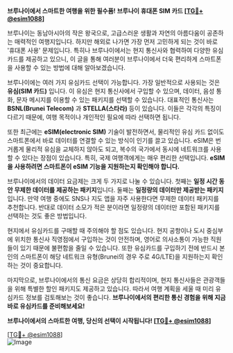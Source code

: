 **브루나이에서 스마트한 여행을 위한 필수품! 브루나이 휴대폰 SIM 카드 [[TG💪+ @esim1088](https://t.me/s/esim1088)]**

브루나이는 동남아시아의 작은 왕국으로, 고급스러운 생활과 자연의 아름다움이 공존하는 매력적인 여행지입니다. 하지만 해외로 나가면 가장 먼저 고민하게 되는 것이 바로 '휴대폰 사용' 문제입니다. 특히나 브루나이에서는 현지 통신사와 협력하여 다양한 유심카드를 제공하고 있으니, 이 글을 통해 여러분이 브루나이에서 더욱 편리하게 스마트폰을 사용할 수 있는 방법에 대해 알아보겠습니다.

브루나이에는 여러 가지 유심카드 선택이 가능합니다. 가장 일반적으로 사용되는 것은 **유심(SIM 카드)** 입니다. 이 유심은 현지 통신사에서 구입할 수 있으며, 데이터, 음성 통화, 문자 메시지를 이용할 수 있는 패키지를 선택할 수 있습니다. 대표적인 통신사는 **BSNL(Brunei Telecom)** 과 **STELLA(스타라)** 등이 있습니다. 이들은 각각의 특징이 다르기 때문에, 여행 목적이나 개인적인 필요에 따라 선택하면 됩니다.

또한 최근에는 **eSIM(electronic SIM)** 기술이 발전하면서, 물리적인 유심 카드 없이도 스마트폰에서 바로 데이터를 연결할 수 있는 방식이 인기를 끌고 있습니다. eSIM은 번거롭게 물리적 유심을 교체하지 않아도 되고, 복수의 국가에서 동시에 네트워크를 사용할 수 있다는 장점이 있습니다. 특히, 국제 여행객에게는 매우 편리한 선택입니다. **eSIM을 사용하려면 스마트폰이 eSIM 기능을 지원하는지 확인해야 합니다.**

브루나이에서의 데이터 요금제는 크게 두 가지로 나눌 수 있습니다. 첫째는 **일정 시간 동안 무제한 데이터를 제공하는 패키지**입니다. 둘째는 **일정량의 데이터만 제공받는 패키지**입니다. 만약 여행 중에도 SNS나 지도 앱을 자주 사용한다면 무제한 데이터 패키지를 추천합니다. 반대로 데이터 소모가 적은 분이라면 일정량의 데이터만 포함된 패키지를 선택하는 것도 좋은 방법입니다.

현지에서 유심카드를 구매할 때 주의해야 할 점도 있습니다. 현지 공항이나 도시 중심부에 위치한 통신사 직영점에서 구입하는 것이 안전하며, 영어로 의사소통이 가능한 직원들이 있기 때문에 불편함을 줄일 수 있습니다. 또한 유심카드를 구입하기 전에 반드시 본인의 스마트폰이 해당 네트워크 유형(Brunei의 경우 주로 4G/LTE)을 지원하는지 확인하는 것이 중요합니다.

마지막으로, 브루나이에서의 통신 요금은 상당히 합리적이며, 현지 통신사들은 관광객들을 위해 특별한 할인 패키지도 제공하고 있습니다. 따라서 여행 계획을 세울 때 미리 유심카드 정보를 검토해보는 것이 좋습니다. **브루나이에서의 편리한 통신 경험을 위해 지금 바로 유심카드를 준비해보세요!**

**브루나이에서의 스마트한 여행, 당신의 선택이 시작됩니다! [[TG💪+ @esim1088](https://t.me/s/esim1088)]**

[[TG💪+ @esim1088](https://t.me/s/esim1088)]  
![Image](https://i.postimg.cc/Y0z9fWf4/image.png)